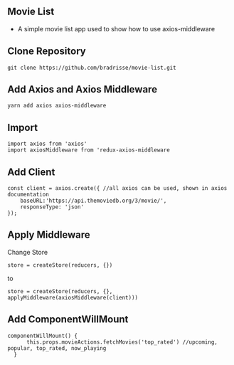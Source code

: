## Movie List
- A simple movie list app used to show how to use axios-middleware

## Clone Repository

```
git clone https://github.com/bradrisse/movie-list.git
```

## Add Axios and Axios Middleware

```
yarn add axios axios-middleware
```

## Import

```
import axios from 'axios'
import axiosMiddleware from 'redux-axios-middleware
```

## Add Client
```
const client = axios.create({ //all axios can be used, shown in axios documentation
    baseURL:'https://api.themoviedb.org/3/movie/',
    responseType: 'json'
});
```

## Apply Middleware

Change Store

```
store = createStore(reducers, {})
```

to

```
store = createStore(reducers, {}, applyMiddleware(axiosMiddleware(client)))
```

## Add ComponentWillMount
```
componentWillMount() {
      this.props.movieActions.fetchMovies('top_rated') //upcoming, popular, top_rated, now_playing
  }
```